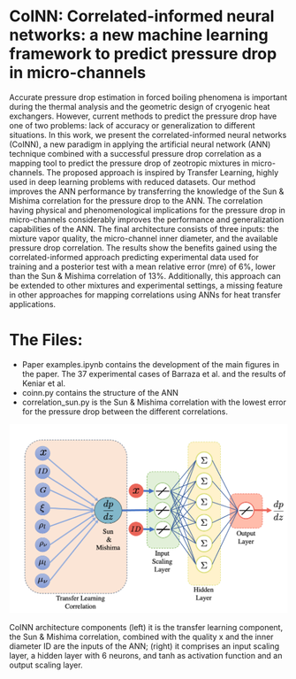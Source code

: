 # CoINN: Correlated-informed neural networks: a new machine learning framework to predict pressure drop in micro-channels

Accurate pressure drop estimation in forced boiling phenomena is important during the thermal analysis and the geometric design of cryogenic heat exchangers. However, current methods to predict the pressure drop have one of two problems: lack of accuracy or generalization to different situations. In this work, we present the correlated-informed neural networks (CoINN), a new paradigm in applying the artificial neural network (ANN) technique combined with a successful pressure drop correlation as a mapping tool to predict the pressure drop of zeotropic mixtures in micro-channels. The proposed approach is inspired by Transfer Learning, highly used in deep learning problems with reduced datasets. Our method improves the ANN performance by transferring the knowledge of the Sun & Mishima correlation for the pressure drop to the ANN. The correlation having physical and phenomenological implications for the pressure drop in micro-channels considerably improves the performance and generalization capabilities of the ANN. The final architecture consists of three inputs: the mixture vapor quality, the micro-channel inner diameter, and the available pressure drop correlation. The results show the benefits gained using the correlated-informed approach predicting experimental data used for training and a posterior test with a mean relative error (mre) of 6%, lower than the Sun & Mishima correlation of 13%. Additionally, this approach can be extended to other mixtures and experimental settings, a missing feature in other approaches for mapping correlations using ANNs for heat transfer applications.

# The Files:
* Paper examples.ipynb contains the development of the main figures in the paper. The 37 experimental cases of Barraza et al. and the results of Keniar et al.
* coinn.py contains the structure of the ANN 
* correlation_sun.py is the Sun & Mishima correlation with the lowest error for the pressure drop between the different correlations.

<img src="./Images/Fig1.png" width="800">

CoINN architecture components (left) it is the transfer learning component, the Sun & Mishima correlation, combined with the quality x and the inner diameter ID are the inputs of the ANN; (right) it comprises an input scaling layer, a hidden layer with 6 neurons, and tanh as activation function and an output scaling layer.
